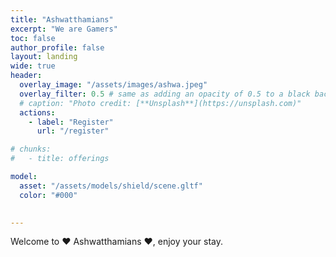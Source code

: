 ```yaml
---
title: "Ashwatthamians"
excerpt: "We are Gamers"
toc: false
author_profile: false
layout: landing
wide: true
header:
  overlay_image: "/assets/images/ashwa.jpeg"
  overlay_filter: 0.5 # same as adding an opacity of 0.5 to a black background
  # caption: "Photo credit: [**Unsplash**](https://unsplash.com)"
  actions:
    - label: "Register"
      url: "/register"

# chunks:
#   - title: offerings

model:
  asset: "/assets/models/shield/scene.gltf"
  color: "#000"

    
---
```


Welcome to :heart:  Ashwatthamians :heart:, enjoy your stay.


